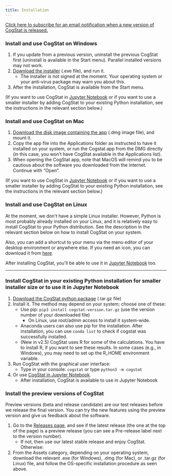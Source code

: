 ```yaml
---
title: Installation
---
```

[Click here to subscribe for an email notification when a new version of CogStat is released.](https://forms.gle/vxFfuiQpG5nBZJSm9)

### Install and use CogStat on Windows

1. If you update from a previous version, uninstall the previous CogStat first (uninstall is available in the Start menu). Parallel installed versions may not work.
1. [Download the installer](https://www.cogstat.org/download.html) (.exe file), and run it.
    - The installer is not signed at the moment. Your operating system or your anti-virus package may warn you about this.
1. After the installation, CogStat is available from the Start menu.

(If you want to use CogStat in [Jupyter Notebook](Jupyter-Notebook) or if you want to use a smaller installer by adding CogStat to your existing Python installation, see the instructions in the relevant section below.)

<!---
1. Download and install your favorite Python distribution (e.g., [WinPython](https://winpython.github.io/) or [Anaconda](https://www.anaconda.com/))
    - Anaconda users should use the Anaconda prompt for the installation.
--->

### Install and use CogStat on Mac

1. [Download the disk image containing the app](https://www.cogstat.org/download.html) (.dmg image file), and mount it.
2. Copy the app file into the Applications folder as instructed to have it installed on your system, or run the Cogstat.app from the DMG directly (in this case, you won’t have CogStat available in the Applications list).
3. When opening the CogStat app, note that MacOS will remind you to be cautious about the software you downloaded from the internet. Continue with “Open”.

(If you want to use CogStat in [Jupyter Notebook](Jupyter-Notebook) or if you want to use a smaller installer by adding CogStat to your existing Python installation, see the instructions in the relevant section below.)

<!---
0. Note that these instructions may not work for older macOS versions. Most probably you need at least macOS 10.13.
1. Install some of the required packages (you may skip this part if you update your CogStat and have already run this before).
    * Open a terminal
        * Press Command+Space, type Terminal, and press the enter key.
    * Install brew
        * Type `ruby -e "$(curl -fsSL https://raw.githubusercontent.com/Homebrew/install/master/install)"` and hit enter.
    * Install a new Python 3 and the PyQt Python module
        * Type `brew install python3` and hit enter.
        * Type `brew install pyqt5` and hit enter.
2.
    * Type `pip3 install Downloads/cogstat-version.tar.gz --user` (use the version number of your downloaded file) and hit enter.
        * This may take some time, depending on your internet connection speed.
--->

### Install and use CogStat on Linux

At the moment, we don't have a simple Linux installer. However, Python is most probably already installed on your Linux, and it is relatively easy to install CogStat to your Python distribution. See the description in the relevant section below on how to install CogStat on your system.

Also, you can add a shortcut to your menu via the menu editor of your desktop environment or anywhere else. If you need an icon, you can download it from [here](https://github.com/cogstat/cogstat/tree/master/cogstat/resources).

After installing CogStat, you'll be able to use it in [Jupyter Notebook](Jupyter-Notebook) too.

<!--
1. Install some required packages (you may skip this part if you update your CogStat and have already run this before)
    * On a Debian- or an Ubuntu-based distribution, you can use the command line:
        * `sudo apt-get install python3 python3-tk python3-pip python3-notebook python3-setuptools`
        * Alternatively, you can install these packages with any graphical package manager.
        * Some of these packages may be already on your system.
        * On other distributions, the package names may differ.
-->

---

### Install CogStat in your existing Python installation for smaller installer size or to use it in Jupyter Notebook

1. [Download the CogStat python package](https://www.cogstat.org/download.html) (.tar.gz file)
2. Install it. The method may depend on your system; choose one of these:
    * Use pip: `pip3 install cogstat-version.tar.gz` (use the version number of your downloaded file)
        * On Linux, use root/admin access to install it system-wide.
    * Anaconda users can also use pip for the installation. After installation, you can use `conda list` to check if cogstat was successfully installed.
    * (New in v2.5) CogStat uses R for some of the calculations. You have to install R, if you want to see these results. In some cases (e.g., in Windows), you may need to set up the R_HOME environment variable.
3. Run CogStat with the graphical user interface:
    * Type in your console: `cogstat` or type `python3 -m cogstat`
4. Or use [CogStat in Jupyter Notebook](Jupyter-Notebook).
    * After installation, CogStat is available to use in Jupyter Notebook

### Install the preview versions of CogStat

Preview versions (beta and release candidate) are our test releases before we release the final version. You can try the new features using the preview version and give us feedback about the software.

1. Go to the [Releases page](https://github.com/cogstat/cogstat/releases), and see if the latest release (the one at the top of the page) is a preview release (you can see a Pre-release label next to the version number).
    * If not, then use our latest stable release and enjoy CogStat. Otherwise:
2. From the Assets category, depending on your operating system, download the relevant .exe (for Windows), .dmg (for Mac), or .tar.gz (for Linux) file, and follow the OS-specific installation procedure as seen above.
